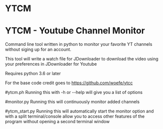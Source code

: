 # YTCM
# YTCM - Youtube Channel Monitor

Command line tool written in python to monitor your favorite YT channels without siging up for an account.

This tool will write a watch file for JDownloader to download the video using your preferences in JDownloader for Youtube

Requires python 3.6 or later


For the base code credit goes to https://github.com/woefe/ytcc


#ytcm.ph
Running this with -h or --help will give you a list of options

#monitor.py
Running this will continuously monitor added channels

#ytcm_start.py
Running this will automatically start the monitor option and with a split terminal/console allow you to access other features of the program without opening a second terminal window